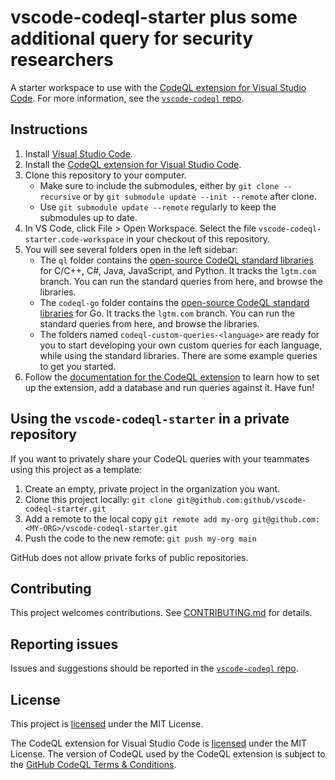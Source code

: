 # vscode-codeql-starter plus some additional query for security researchers



A starter workspace to use with the [CodeQL extension for Visual Studio Code](https://marketplace.visualstudio.com/items?itemName=github.vscode-codeql). For more information, see the [`vscode-codeql` repo](https://github.com/github/vscode-codeql/).

## Instructions

1. Install [Visual Studio Code](https://code.visualstudio.com).
1. Install the [CodeQL extension for Visual Studio Code](https://marketplace.visualstudio.com/items?itemName=github.vscode-codeql).
1. Clone this repository to your computer.
    - Make sure to include the submodules, either by `git clone --recursive` or by `git submodule update --init --remote` after clone.
    - Use `git submodule update --remote` regularly to keep the submodules up to date.
1. In VS Code, click File > Open Workspace. Select the file `vscode-codeql-starter.code-workspace` in your checkout of this repository.
1. You will see several folders open in the left sidebar:
    - The `ql` folder contains the [open-source CodeQL standard libraries](https://github.com/github/codeql/tree/lgtm.com) for C/C++, C#, Java, JavaScript, and Python. It tracks the `lgtm.com` branch. You can run the standard queries from here, and browse the libraries.
    - The `codeql-go` folder contains the [open-source CodeQL standard libraries](https://github.com/github/codeql-go/tree/lgtm.com) for Go. It tracks the `lgtm.com` branch. You can run the standard queries from here, and browse the libraries.
    - The folders named `codeql-custom-queries-<language>` are ready for you to start developing your own custom queries for each language, while using the standard libraries. There are some example queries to get you started.
1. Follow the [documentation for the CodeQL extension](https://codeql.github.com/docs/codeql-for-visual-studio-code/) to learn how to set up the extension, add a database and run queries against it. Have fun!

## Using the `vscode-codeql-starter` in a private repository

If you want to privately share your CodeQL queries with your teammates using this project as a template:

1. Create an empty, private project in the organization you want.
1. Clone this project locally: `git clone git@github.com:github/vscode-codeql-starter.git`
1. Add a remote to the local copy `git remote add my-org git@github.com:<MY-ORG>/vscode-codeql-starter.git`
1. Push the code to the new remote: `git push my-org main`

GitHub does not allow private forks of public repositories.

## Contributing

This project welcomes contributions. See [CONTRIBUTING.md](CONTRIBUTING.md) for details.

## Reporting issues

Issues and suggestions should be reported in the [`vscode-codeql` repo](https://github.com/github/vscode-codeql/issues/new/choose).

## License

This project is [licensed](LICENSE.md) under the MIT License. 

The CodeQL extension for Visual Studio Code is [licensed](https://github.com/github/vscode-codeql/blob/main/extensions/ql-vscode/LICENSE.md) under the MIT License. The version of CodeQL used by the CodeQL extension is subject to the [GitHub CodeQL Terms & Conditions](https://securitylab.github.com/tools/codeql/license).
